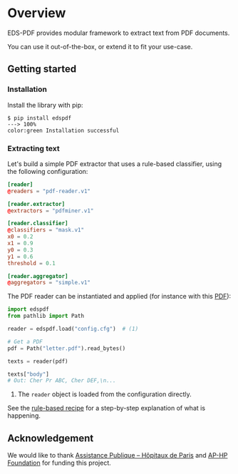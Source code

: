 # Overview

EDS-PDF provides modular framework to extract text from PDF documents.

You can use it out-of-the-box, or extend it to fit your use-case.

## Getting started

### Installation

Install the library with pip:

<div class="termy">

```console
$ pip install edspdf
---> 100%
color:green Installation successful
```

</div>

### Extracting text

Let's build a simple PDF extractor that uses a rule-based classifier,
using the following configuration:

```toml title="config.cfg"
[reader]
@readers = "pdf-reader.v1"

[reader.extractor]
@extractors = "pdfminer.v1"

[reader.classifier]
@classifiers = "mask.v1"
x0 = 0.2
x1 = 0.9
y0 = 0.3
y1 = 0.6
threshold = 0.1

[reader.aggregator]
@aggregators = "simple.v1"
```

The PDF reader can be instantiated and applied (for instance with this [PDF](https://github.com/aphp/edspdf/raw/master/tests/resources/letter.pdf)):

```python
import edspdf
from pathlib import Path

reader = edspdf.load("config.cfg")  # (1)

# Get a PDF
pdf = Path("letter.pdf").read_bytes()

texts = reader(pdf)

texts["body"]
# Out: Cher Pr ABC, Cher DEF,\n...
```

1. The `reader` object is loaded from the configuration directly.

See the [rule-based recipe](recipes/rules.md) for a step-by-step explanation of what is happening.

## Acknowledgement

We would like to thank [Assistance Publique – Hôpitaux de Paris](https://www.aphp.fr/) and
[AP-HP Foundation](https://fondationrechercheaphp.fr/) for funding this project.
